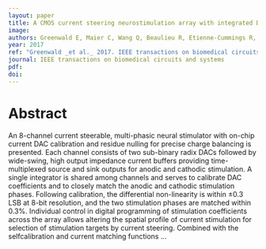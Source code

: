 ```yaml
---
layout: paper
title: A CMOS current steering neurostimulation array with integrated DAC calibration and charge balancing
image:
authors: Greenwald E, Maier C, Wang Q, Beaulieu R, Etienne-Cummings R, Cauwenberghs G, and Thakor N.
year: 2017
ref: "Greenwald _et al._ 2017. IEEE transactions on biomedical circuits and systems vol. 11, no. 2: 324-335."
journal: IEEE transactions on biomedical circuits and systems
pdf: 
doi: 
---
```


# Abstract
An 8-channel current steerable, multi-phasic neural stimulator with on-chip current DAC calibration and residue nulling for precise charge balancing is presented. Each channel consists of two sub-binary radix DACs followed by wide-swing, high output impedance current buffers providing time-multiplexed source and sink outputs for anodic and cathodic stimulation. A single integrator is shared among channels and serves to calibrate DAC coefficients and to closely match the anodic and cathodic stimulation phases. Following calibration, the differential non-linearity is within ±0.3 LSB at 8-bit resolution, and the two stimulation phases are matched within 0.3%. Individual control in digital programming of stimulation coefficients across the array allows altering the spatial profile of current stimulation for selection of stimulation targets by current steering. Combined with the selfcalibration and current matching functions …

